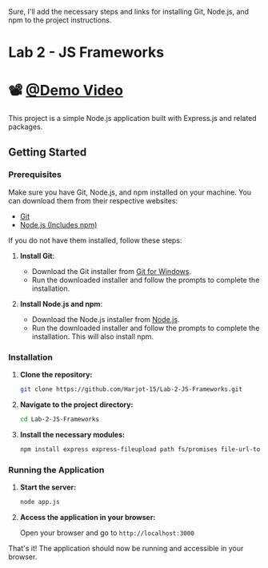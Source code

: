 Sure, I'll add the necessary steps and links for installing Git, Node.js, and npm to the project instructions.

# Lab 2 - JS Frameworks

# 📽️ [@Demo Video](https://georgiancollege-my.sharepoint.com/:v:/r/personal/200545258_student_georgianc_on_ca/Documents/Assets/Lab2-JS-Fameworks%20.mp4?csf=1&web=1&e=TNwKE1&nav=eyJyZWZlcnJhbEluZm8iOnsicmVmZXJyYWxBcHAiOiJTdHJlYW1XZWJBcHAiLCJyZWZlcnJhbFZpZXciOiJTaGFyZURpYWxvZy1MaW5rIiwicmVmZXJyYWxBcHBQbGF0Zm9ybSI6IldlYiIsInJlZmVycmFsTW9kZSI6InZpZXcifX0%3D)

This project is a simple Node.js application built with Express.js and related packages.

## Getting Started

### Prerequisites

Make sure you have Git, Node.js, and npm installed on your machine. You can download them from their respective websites:

- [Git](https://git-scm.com/download/win)
- [Node.js (Includes npm)](https://nodejs.org/)

If you do not have them installed, follow these steps:

1. **Install Git**:
   - Download the Git installer from [Git for Windows](https://git-scm.com/download/win).
   - Run the downloaded installer and follow the prompts to complete the installation.

2. **Install Node.js and npm**:
   - Download the Node.js installer from [Node.js](https://nodejs.org/).
   - Run the downloaded installer and follow the prompts to complete the installation. This will also install npm.

### Installation

1. **Clone the repository:**

    ```sh
    git clone https://github.com/Harjot-15/Lab-2-JS-Frameworks.git
    ```

2. **Navigate to the project directory:**

    ```sh
    cd Lab-2-JS-Frameworks
    ```

3. **Install the necessary modules:**

    ```sh
    npm install express express-fileupload path fs/promises file-url-to-path marked
    ```

### Running the Application

1. **Start the server:**

    ```sh
    node app.js
    ```

2. **Access the application in your browser:**

    Open your browser and go to `http://localhost:3000`

That's it! The application should now be running and accessible in your browser.

